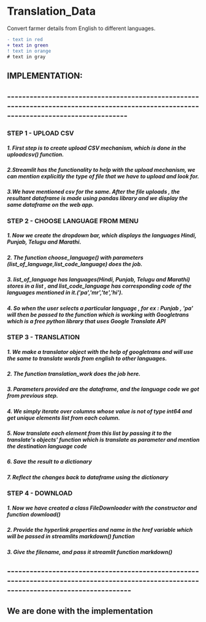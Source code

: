 # Translation_Data
Convert farmer details from English to different languages.
```diff
- text in red
+ text in green
! text in orange
# text in gray
```

## IMPLEMENTATION:
## --------------------------------------------------------------------------------------------------------------------------------------
### STEP 1 - UPLOAD CSV
##### 1. First step is to create upload CSV mechanism, which is done in the uploadcsv() function. 
##### 2.Streamlit has the functionality to help with the upload mechanism, we can mention explicitly the type of file that we have to upload and look for. 
##### 3.We have mentioned csv for the same. After the file uploads , the resultant dataframe is made using pandas library and we display the same dataframe on the web app.

### STEP 2 - CHOOSE LANGUAGE FROM MENU
##### 1. Now we create the dropdown bar, which displays the languages Hindi, Punjab, Telugu and Marathi. 
##### 2. The function choose_language() with parameters (list_of_language,list_code_language) does the job. 
##### 3. list_of_language has languages(Hindi, Punjab, Telugu and Marathi) stores in a list , and list_code_language has corresponding code of the languages mentioned in it.('pa','mr','te','hi'). 
##### 4. So when the user selects a particular language , for ex : Punjab , 'pa' will then be passed to the function which is working with Googletrans which is a free python library that uses Google Translate API

### STEP 3 - TRANSLATION
##### 1. We make a translator object with the help of googletrans and will use the same to translate words from english to other languages.
##### 2. The function translation_work does the job here.
##### 3. Parameters provided are the dataframe, and the language code we got from previous step.
##### 4. We simply iterate over columns whose value is not of type int64 and get unique elements list from each column.
##### 5. Now translate each element from this list by passing it to the translate's objects' function which is translate as parameter and mention the destination language code 
##### 6. Save the result to a dictionary
##### 7. Reflect the changes back to dataframe using the dictionary

### STEP 4 - DOWNLOAD
##### 1. Now we have created a class FileDownloader with the constructor and function download()
##### 2. Provide the hyperlink properties and name in the href variable which will be passed in streamlits markdown() function
##### 3. Give the filename, and pass it streamlit function markdown()
## ---------------------------------------------------------------------------------------------------------------------------------------


## We are done with the implementation

